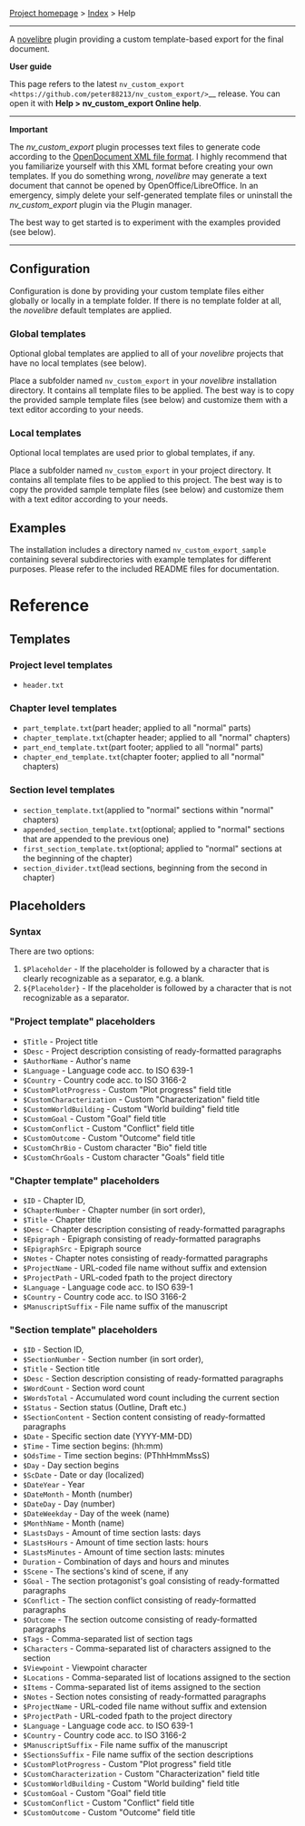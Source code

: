 [Project homepage](https://github.com/peter88213/nv_custom_export) > [Index](../) > Help

---

A [novelibre](https://github.com/peter88213/novelibre/) plugin providing a custom template-based export for the final document.


**User guide**

This page refers to the latest `nv_custom_export
<https://github.com/peter88213/nv_custom_export/>`__ release.
You can open it with **Help > nv_custom_export Online help**.

---

**Important**

The *nv_custom_export* plugin processes text files to generate code according to the 
[OpenDocument XML file format](https://en.wikipedia.org/wiki/OpenDocument_technical_specification#content.xml). 
I highly recommend that you familiarize yourself with this XML format before creating your 
own templates. If you do something wrong, *novelibre* may generate a text document that cannot 
be opened by OpenOffice/LibreOffice. In an emergency, simply delete your self-generated 
template files or uninstall the *nv_custom_export* plugin via the Plugin manager. 

The best way to get started is to experiment with the examples provided (see below).

---


## Configuration

Configuration is done by providing your custom template files either globally
or locally in a template folder. 
If there is no template folder at all, the *novelibre* default templates are applied.
 

### Global templates

Optional global templates are applied to all of your *novelibre* projects
that have no local templates (see below).

Place a subfolder named `nv_custom_export` in your *novelibre* installation  directory.
It contains all template files to be applied. 
The best way is to copy the provided sample template files (see below) and customize 
them with a text editor according to your needs.


### Local templates

Optional local templates are used prior to global templates, if any.

Place a subfolder named `nv_custom_export` in your project directory.
It contains all template files to be applied to this project. 
The best way is to copy the provided sample template files (see below) and customize 
them with a text editor according to your needs.


## Examples

The installation includes a directory named `nv_custom_export_sample` containing several 
subdirectories with example templates for different purposes. 
Please refer to the included README files for documentation.


# Reference

## Templates

### Project level templates

- `header.txt`

### Chapter level templates

- `part_template.txt`(part header; applied to all "normal" parts)
- `chapter_template.txt`(chapter header; applied to all "normal" chapters)
- `part_end_template.txt`(part footer; applied to all "normal" parts)
- `chapter_end_template.txt`(chapter footer; applied to all "normal" chapters)


### Section level templates

- `section_template.txt`(applied to "normal" sections within "normal" chapters)
- `appended_section_template.txt`(optional; applied to "normal" sections that are appended to the previous one)
- `first_section_template.txt`(optional; applied  to "normal" sections at the beginning of the chapter)
- `section_divider.txt`(lead sections, beginning from the second in chapter)


## Placeholders

### Syntax

There are two options:

1.  `$Placeholder` - If the placeholder is followed by a character that
    is clearly recognizable as a separator, e.g. a blank.
2.  `${Placeholder}` - If the placeholder is followed by a character
    that is not recognizable as a separator.

### "Project template" placeholders

-   `$Title` - Project title
-   `$Desc` - Project description consisting of ready-formatted paragraphs
-   `$AuthorName` - Author\'s name
-   `$Language` - Language code acc. to ISO 639-1
-   `$Country` - Country code acc. to ISO 3166-2
-   `$CustomPlotProgress` - Custom "Plot progress" field title
-   `$CustomCharacterization` - Custom "Characterization" field title
-   `$CustomWorldBuilding` - Custom "World building" field title
-   `$CustomGoal` - Custom "Goal" field title
-   `$CustomConflict` - Custom "Conflict" field title
-   `$CustomOutcome` - Custom "Outcome" field title
-   `$CustomChrBio` - Custom character "Bio" field title
-   `$CustomChrGoals` - Custom character "Goals" field title

### "Chapter template" placeholders

-   `$ID` - Chapter ID,
-   `$ChapterNumber` - Chapter number (in sort order),
-   `$Title` - Chapter title
-   `$Desc` - Chapter description consisting of ready-formatted paragraphs
-   `$Epigraph` - Epigraph consisting of ready-formatted paragraphs
-   `$EpigraphSrc` - Epigraph source
-   `$Notes` - Chapter notes consisting of ready-formatted paragraphs
-   `$ProjectName` - URL-coded file name without suffix and extension
-   `$ProjectPath` - URL-coded fpath to the project directory
-   `$Language` - Language code acc. to ISO 639-1
-   `$Country` - Country code acc. to ISO 3166-2
-   `$ManuscriptSuffix` - File name suffix of the manuscript

### "Section template" placeholders

-   `$ID` - Section ID,
-   `$SectionNumber` - Section number (in sort order),
-   `$Title` - Section title
-   `$Desc` - Section description consisting of ready-formatted paragraphs
-   `$WordCount` - Section word count
-   `$WordsTotal` - Accumulated word count including the current section
-   `$Status` - Section status (Outline, Draft etc.)
-   `$SectionContent` - Section content consisting of ready-formatted paragraphs
-   `$Date` - Specific section date (YYYY-MM-DD)
-   `$Time` - Time section begins: (hh:mm)
-   `$OdsTime` - Time section begins: (PThhHmmMssS)
-   `$Day` - Day section begins
-   `$ScDate` - Date or day (localized)
-   `$DateYear` - Year
-   `$DateMonth` - Month (number)
-   `$DateDay` - Day (number)
-   `$DateWeekday` - Day of the week (name)
-   `$MonthName` - Month (name)
-   `$LastsDays` - Amount of time section lasts: days
-   `$LastsHours` - Amount of time section lasts: hours
-   `$LastsMinutes` - Amount of time section lasts: minutes
-   `Duration` - Combination of days and hours and minutes
-   `$Scene` - The sections\'s kind of scene, if any
-   `$Goal` - The section protagonist\'s goal consisting of ready-formatted paragraphs
-   `$Conflict` - The section conflict consisting of ready-formatted paragraphs
-   `$Outcome` - The section outcome consisting of ready-formatted paragraphs
-   `$Tags` - Comma-separated list of section tags
-   `$Characters` - Comma-separated list of characters assigned to the
    section
-   `$Viewpoint` - Viewpoint character
-   `$Locations` - Comma-separated list of locations assigned to the
    section
-   `$Items` - Comma-separated list of items assigned to the section
-   `$Notes` - Section notes consisting of ready-formatted paragraphs
-   `$ProjectName` - URL-coded file name without suffix and extension
-   `$ProjectPath` - URL-coded fpath to the project directory
-   `$Language` - Language code acc. to ISO 639-1
-   `$Country` - Country code acc. to ISO 3166-2
-   `$ManuscriptSuffix` - File name suffix of the manuscript
-   `$SectionsSuffix` - File name suffix of the section descriptions
-   `$CustomPlotProgress` - Custom "Plot progress" field title
-   `$CustomCharacterization` - Custom "Characterization" field title
-   `$CustomWorldBuilding` - Custom "World building" field title
-   `$CustomGoal` - Custom "Goal" field title
-   `$CustomConflict` - Custom "Conflict" field title
-   `$CustomOutcome` - Custom "Outcome" field title

